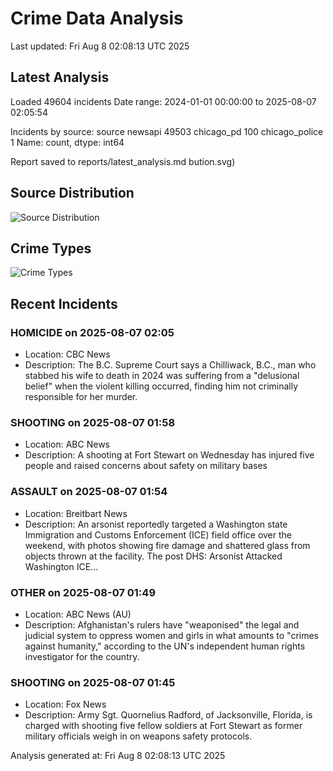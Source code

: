 # Crime Data Analysis
Last updated: Fri Aug  8 02:08:13 UTC 2025

## Latest Analysis

Loaded 49604 incidents
Date range: 2024-01-01 00:00:00 to 2025-08-07 02:05:54

Incidents by source:
source
newsapi           49503
chicago_pd          100
chicago_police        1
Name: count, dtype: int64

Report saved to reports/latest_analysis.md
bution.svg)

## Source Distribution
![Source Distribution](images/source_distribution.svg)

## Crime Types
![Crime Types](images/crime_types.svg)

## Recent Incidents

### HOMICIDE on 2025-08-07 02:05
- Location: CBC News
- Description: The B.C. Supreme Court says a Chilliwack, B.C., man who stabbed his wife to death in 2024 was suffering from a "delusional belief" when the violent killing occurred, finding him not criminally responsible for her murder.


### SHOOTING on 2025-08-07 01:58
- Location: ABC News
- Description: A shooting at Fort Stewart on Wednesday has injured five people and raised concerns about safety on military bases


### ASSAULT on 2025-08-07 01:54
- Location: Breitbart News
- Description: An arsonist reportedly targeted a Washington state Immigration and Customs Enforcement (ICE) field office over the weekend, with photos showing fire damage and shattered glass from objects thrown at the facility.
The post DHS: Arsonist Attacked Washington ICE…


### OTHER on 2025-08-07 01:49
- Location: ABC News (AU)
- Description: Afghanistan's rulers have "weaponised" the legal and judicial system to oppress women and girls in what amounts to "crimes against humanity," according to the UN's independent human rights investigator for the country.


### SHOOTING on 2025-08-07 01:45
- Location: Fox News
- Description: Army Sgt. Quornelius Radford, of Jacksonville, Florida, is charged with shooting five fellow soldiers at Fort Stewart as former military officials weigh in on weapons safety protocols.

Analysis generated at: Fri Aug  8 02:08:13 UTC 2025
